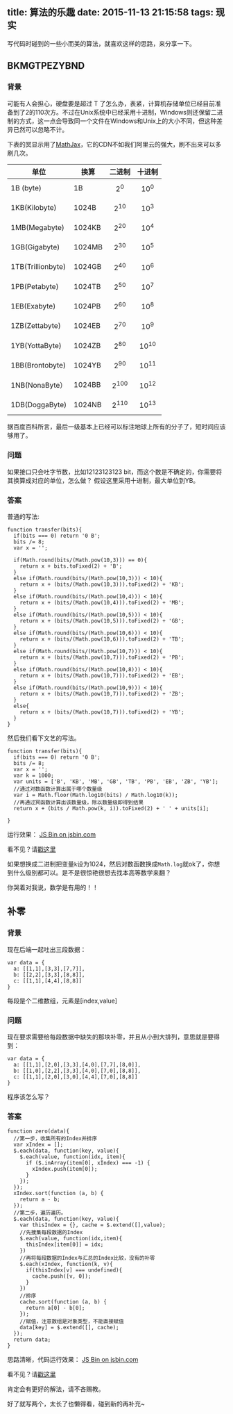 title: 算法的乐趣
date: 2015-11-13 21:15:58
tags: 现实
---

写代码时碰到的一些小而美的算法，就喜欢这样的思路，来分享一下。

## BKMGTPEZYBND
### 背景
可能有人会担心，硬盘要是超过 T 了怎么办，表紧，计算机存储单位已经目前准备到了2的110次方。不过在Unix系统中已经采用十进制，Windows则还保留二进制的方式，这一点会导致同一个文件在Windows和Unix上的大小不同，但这种差异已然可以忽略不计。

下表的冥显示用了[MathJax](https://www.mathjax.org/)，它的CDN不如我们阿里云的强大，刷不出来可以多刷几次。


| 单位 | 换算 | 二进制 | 十进制 |
| --------   | -----  | -----  |-----  |
| 1B (byte) | 1B | $$2^{0}$$ | $$10^{0}$$ |
| 1KB(Kilobyte) | 1024B | $$2^{10}$$ | $$10^{3}$$ |
| 1MB(Megabyte) | 1024KB |$$2^{20}$$ |$$10^{4}$$ |
| 1GB(Gigabyte) | 1024MB |$$2^{30}$$ |$$10^{5}$$ |
| 1TB(Trillionbyte) | 1024GB |$$2^{40}$$ |$$10^{6}$$ |
| 1PB(Petabyte) | 1024TB |$$2^{50}$$ |$$10^{7}$$ |
| 1EB(Exabyte) | 1024PB |$$2^{60}$$ |$$10^{8}$$ |
| 1ZB(Zettabyte) | 1024EB |$$2^{70}$$ |$$10^{9}$$ |
| 1YB(YottaByte) | 1024ZB |$$2^{80}$$ |$$10^{10}$$ |
| 1BB(Brontobyte) | 1024YB |$$2^{90}$$ |$$10^{11}$$ |
| 1NB(NonaByte） | 1024BB |$$2^{100}$$ |$$10^{12}$$ |
| 1DB(DoggaByte) | 1024NB |$$2^{110}$$ |$$10^{13}$$ |
据百度百科所言，最后一级基本上已经可以标注地球上所有的分子了，短时间应该够用了。

### 问题
如果接口只会吐字节数，比如12123123123 bit，而这个数是不确定的，你需要将其换算成对应的单位，怎么做？
假设这里采用十进制，最大单位到YB。

### 答案
普通的写法:

```
function transfer(bits){
  if(bits === 0) return '0 B';
  bits /= 8;
  var x = '';
  
  if(Math.round(bits/(Math.pow(10,3))) == 0){
    return x + bits.toFixed(2) + 'B';
  }
  else if(Math.round(bits/(Math.pow(10,3))) < 10){
    return x + (bits/(Math.pow(10,3))).toFixed(2) + 'KB';
  }
  else if(Math.round(bits/(Math.pow(10,4))) < 10){
    return x + (bits/(Math.pow(10,4))).toFixed(2) + 'MB';
  }
  else if(Math.round(bits/(Math.pow(10,5))) < 10){
    return x + (bits/(Math.pow(10,5))).toFixed(2) + 'GB';
  }
  else if(Math.round(bits/(Math.pow(10,6))) < 10){
    return x + (bits/(Math.pow(10,6))).toFixed(2) + 'TB';
  }
  else if(Math.round(bits/(Math.pow(10,7))) < 10){
    return x + (bits/(Math.pow(10,7))).toFixed(2) + 'PB';
  }
  else if(Math.round(bits/(Math.pow(10,8))) < 10){
    return x + (bits/(Math.pow(10,7))).toFixed(2) + 'EB';
  }
  else if(Math.round(bits/(Math.pow(10,9))) < 10){
    return x + (bits/(Math.pow(10,7))).toFixed(2) + 'ZB';
  }
  else{
    return x + (bits/(Math.pow(10,7))).toFixed(2) + 'YB';
  }
}
```

然后我们看下文艺的写法。

```
function transfer(bits){
  if(bits === 0) return '0 B';
  bits /= 8;
  var x = '';
  var k = 1000;
  var units = ['B', 'KB', 'MB', 'GB', 'TB', 'PB', 'EB', 'ZB', 'YB'];
  //通过对数函数计算出属于哪个数量级
  var i = Math.floor(Math.log10(bits) / Math.log10(k));
  //再通过冥函数计算出该数量级，除以数量级即得到结果
  return x + (bits / Math.pow(k, i)).toFixed(2) + ' ' + units[i];

}
```
运行效果：
<a class="jsbin-embed" href="http://jsbin.com/zilesezeze/embed?html,js,console">JS Bin on jsbin.com</a><script src="http://static.jsbin.com/js/embed.min.js?3.35.3"></script>

看不见？请[戳这里](http://jsbin.com/zilesezeze/edit?html,js,console)

如果想换成二进制把变量`k`设为1024，然后对数函数换成`Math.log`就ok了，你想到什么级别都可以。是不是很惊艳很想去找本高等数学来翻？

你哭着对我说，数学是有用的！！

## 补零
### 背景
现在后端一起吐出三段数据：
```
var data = {
  a: [[1,1],[3,3],[7,7]],
  b: [[2,2],[3,3],[8,8]],
  c: [[1,1],[4,4],[8,8]]
}
```
每段是个二维数组，元素是[index,value]
### 问题
现在要求需要给每段数据中缺失的那块补零，并且从小到大排列，意思就是要得到：
```
var data = {
  a: [[1,1],[2,0],[3,3],[4,0],[7,7],[8,0]],
  b: [[1,0],[2,2],[3,3],[4,0],[7,0],[8,8]],
  c: [[1,1],[2,0],[3,0],[4,4],[7,0],[8,8]]
}
```
程序该怎么写？

### 答案
```
function zero(data){
  //第一步，收集所有的Index并排序
  var xIndex = [];
  $.each(data, function(key, value){
    $.each(value, function(idx, item){
      if ($.inArray(item[0], xIndex) === -1) {
        xIndex.push(item[0]);
      }
    });
  });
  xIndex.sort(function (a, b) {
    return a - b;
  });
  //第二步，遍历遍历。
  $.each(data, function(key, value){
    var thisIndex = {}, cache = $.extend([],value);
    //先搜集每段数据的Index
    $.each(value, function(idx,item){
      thisIndex[item[0]] = idx;
    })
    //再将每段数据的Index与汇总的Index比较，没有的补零
    $.each(xIndex, function(k, v){
      if(thisIndex[v] === undefined){
        cache.push([v, 0]);
      }
    })
    //排序
    cache.sort(function (a, b) {
      return a[0] - b[0];
    });
    //赋值，注意数组是对象类型，不能直接赋值
    data[key] = $.extend([], cache);
  }); 
  return data;
}
```

思路清晰，代码运行效果：
<a class="jsbin-embed" href="http://jsbin.com/wotuzukasu/1/embed?html,js,console">JS Bin on jsbin.com</a><script src="http://static.jsbin.com/js/embed.min.js?3.35.3"></script>

看不见？请[戳这里](http://jsbin.com/holotilije/edit?html,js,console)

肯定会有更好的解法，请不吝赐教。

好了就写两个，太长了也懒得看，碰到新的再补充~

<script type="text/javascript" src="http://cdn.mathjax.org/mathjax/latest/MathJax.js?config=default"></script>
